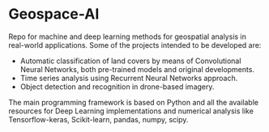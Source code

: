 # Geospace-AI
Repo for machine and deep learning methods for geospatial analysis in real-world applications. 
Some of the projects intended to be developed are:

- Automatic classification of land covers by means of Convolutional Neural Networks, both pre-trained models and original developments.
- Time series analysis using Recurrent Neural Networks approach.
- Object detection and recognition in drone-based imagery.

The main programming framework is based on Python and all the available resources for Deep Learning implementations and numerical analysis like Tensorflow-keras, Scikit-learn, pandas, numpy, scipy.
